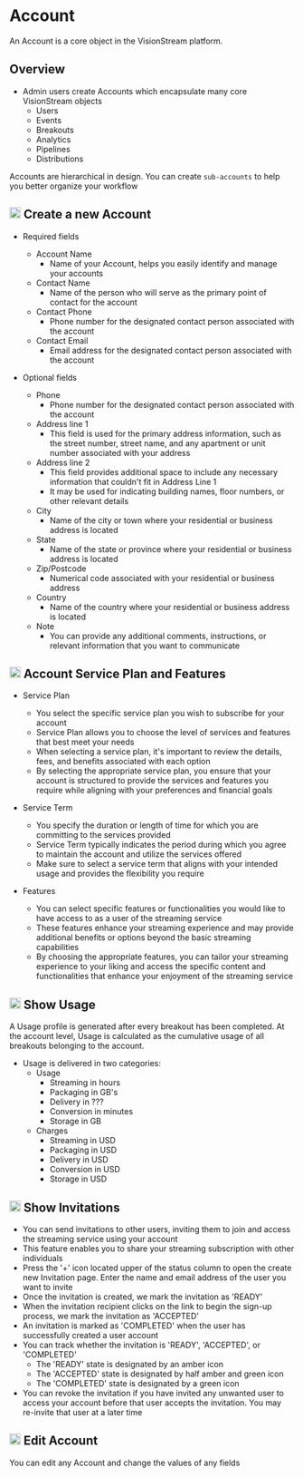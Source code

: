 # Account

An Account is a core object in the VisionStream platform.

## Overview

* Admin users create Accounts which encapsulate many core VisionStream objects
  - Users
  - Events
  - Breakouts
  - Analytics
  - Pipelines
  - Distributions

Accounts are hierarchical in design. You can create `sub-accounts` to help you better organize your workflow

## <img src="https://raw.githubusercontent.com/FortAwesome/Font-Awesome/6.x/svgs/solid/circle-plus.svg" width="20" height="20">  Create a new Account

* Required fields
  - Account Name
    - Name of your Account, helps you easily identify and manage your accounts
  - Contact Name
    - Name of the person who will serve as the primary point of contact for the account
  - Contact Phone
    - Phone number for the designated contact person associated with the account
  - Contact Email
    - Email address for the designated contact person associated with the account

* Optional fields
  - Phone
    - Phone number for the designated contact person associated with the account
  - Address line 1
    - This field is used for the primary address information, such as the street number, street name, and any apartment or unit number associated with your address
  - Address line 2
    - This field provides additional space to include any necessary information that couldn't fit in Address Line 1
    - It may be used for indicating building names, floor numbers, or other relevant details
  - City
    - Name of the city or town where your residential or business address is located
  - State
    - Name of the state or province where your residential or business address is located
  - Zip/Postcode
    - Numerical code associated with your residential or business address
  - Country
    - Name of the country where your residential or business address is located
  - Note
    - You can provide any additional comments, instructions, or relevant information that you want to communicate

## <img src="https://raw.githubusercontent.com/FortAwesome/Font-Awesome/6.x/svgs/solid/gears.svg" width="20" height="20">  Account Service Plan and Features

* Service Plan
  - You select the specific service plan you wish to subscribe for your account
  - Service Plan allows you to choose the level of services and features that best meet your needs
  - When selecting a service plan, it's important to review the details, fees, and benefits associated with each option
  - By selecting the appropriate service plan, you ensure that your account is structured to provide the services and features you require while aligning with your preferences and financial goals

* Service Term
  - You specify the duration or length of time for which you are committing to the services provided
  - Service Term typically indicates the period during which you agree to maintain the account and utilize the services offered
  - Make sure to select a service term that aligns with your intended usage and provides the flexibility you require

* Features
  - You can select specific features or functionalities you would like to have access to as a user of the streaming service
  -  These features enhance your streaming experience and may provide additional benefits or options beyond the basic streaming capabilities
  - By choosing the appropriate features, you can tailor your streaming experience to your liking and access the specific content and functionalities that enhance your enjoyment of the streaming service

## <img src="https://raw.githubusercontent.com/FortAwesome/Font-Awesome/6.x/svgs/solid/gauge-high.svg" width="20" height="20">  Show Usage

A Usage profile is generated after every breakout has been completed. At the account level, Usage is calculated as the cumulative usage of all breakouts belonging to the account.

* Usage is delivered in two categories:
  - Usage
    - Streaming in hours
    - Packaging in GB's
    - Delivery in ???
    - Conversion in minutes
    - Storage in GB
  - Charges
    - Streaming in USD
    - Packaging in USD
    - Delivery in USD
    - Conversion in USD
    - Storage in USD

## <img src="https://raw.githubusercontent.com/FortAwesome/Font-Awesome/6.x/svgs/solid/user-check.svg" width="20" height="20">  Show Invitations

* You can send invitations to other users, inviting them to join and access the streaming service using your account
* This feature enables you to share your streaming subscription with other individuals
* Press the '+' icon located upper of the status column to open the create new Invitation page. Enter the name and email address of the user you want to invite
* Once the invitation is created, we mark the invitation as 'READY'
* When the invitation recipient clicks on the link to begin the sign-up process, we mark the invitation as 'ACCEPTED'
* An invitation is marked as 'COMPLETED' when the user has successfully created a user account
* You can track whether the invitation is 'READY', 'ACCEPTED', or 'COMPLETED'
  - The 'READY' state is designated by an amber icon
  - The 'ACCEPTED' state is designated by half amber and green icon
  - The 'COMPLETED' state is designated by a green icon
* You can revoke the invitation if you have invited any unwanted user to access your account before that user accepts the invitation. You may re-invite that user at a later time

## <img src="https://raw.githubusercontent.com/FortAwesome/Font-Awesome/6.x/svgs/solid/pen-to-square.svg" width="20" height="20">   Edit Account

You can edit any Account and change the values of any fields
